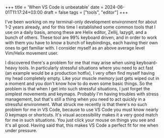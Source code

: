 +++
title = 'When VS Code is unbeatable'
date = 2024-06-01T11:17:24+03:00
draft = false
tags = ["tools", "editor"]
+++

I've been working on my terminal-only development environment for about 1-2 years already, and for this time I established some common tools that I use on a daily basis, among these are Helix editor, Zellij, lazygit, and a bunch of others. These tool are 99% keyboard driven, and in order to work with them you have to know a bunch of keybindings, each having their own ones to get familiar with. I consider myself as an above average level Vim/Helix movement user.

I discovered there's a problem for me that may arise when using keyboard-heavy tools. In particularly stressful situations where you need to act fast (an example would be a production hotfix), I very often find myself having my head completely empty. Like your muscle memory just gets wiped out in a moment and you don't know how to do even some basic things. So the problem is that when I get into such stressful situations, I just forget the simplest movements and keymaps. Probably I'm having troubles with stress management, but that's still a thing when you need to act quickly in a stressful environment. What struck me recently is that there's no such problem for me in VS Code, because to use VS Code you must know nearly 0 keymaps or shortcuts. It's visual accessibility makes it a very good match for me in such situations. You just click your mouse on things you see and it's all good. Having said that, this makes VS Code a perfect fit for me when under pressure.
